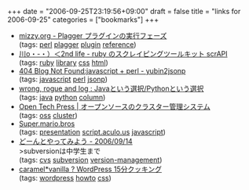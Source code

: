 +++
date = "2006-09-25T23:19:56+09:00"
draft = false
title = "links for 2006-09-25"
categories = ["bookmarks"]
+++

<ul class="delicious">
	<li>
		<div class="delicious-link"><a href="http://mizzy.org/program/plagger_plugin_phase.html">mizzy.org - Plagger プラグインの実行フェーズ</a></div>
		<div class="delicious-tags">(tags: <a href="http://del.icio.us/nobu666/perl">perl</a> <a href="http://del.icio.us/nobu666/plagger">plagger</a> <a href="http://del.icio.us/nobu666/plugin">plugin</a> <a href="http://del.icio.us/nobu666/reference">reference</a>)</div>
	</li>
	<li>
		<div class="delicious-link"><a href="http://d.hatena.ne.jp/secondlife/20060922/1158923779">川o・-・）＜2nd life - ruby のスクレイピングツールキット scrAPI</a></div>
		<div class="delicious-tags">(tags: <a href="http://del.icio.us/nobu666/ruby">ruby</a> <a href="http://del.icio.us/nobu666/library">library</a> <a href="http://del.icio.us/nobu666/css">css</a> <a href="http://del.icio.us/nobu666/html">html</a>)</div>
	</li>
	<li>
		<div class="delicious-link"><a href="http://blog.livedoor.jp/dankogai/archives/50639200.html">404 Blog Not Found:javascript + perl - yubin2jsonp</a></div>
		<div class="delicious-tags">(tags: <a href="http://del.icio.us/nobu666/javascript">javascript</a> <a href="http://del.icio.us/nobu666/perl">perl</a> <a href="http://del.icio.us/nobu666/jsonp">jsonp</a>)</div>
	</li>
	<li>
		<div class="delicious-link"><a href="http://kashino.exblog.jp/4340820">wrong, rogue and log : Javaという選択/Pythonという選択</a></div>
		<div class="delicious-tags">(tags: <a href="http://del.icio.us/nobu666/java">java</a> <a href="http://del.icio.us/nobu666/python">python</a> <a href="http://del.icio.us/nobu666/column">column</a>)</div>
	</li>
	<li>
		<div class="delicious-link"><a href="http://opentechpress.jp/developer/article.pl?sid=06/09/25/0251239">Open Tech Press | オープンソースのクラスター管理システム</a></div>
		<div class="delicious-tags">(tags: <a href="http://del.icio.us/nobu666/oss">oss</a> <a href="http://del.icio.us/nobu666/cluster">cluster</a>)</div>
	</li>
	<li>
		<div class="delicious-link"><a href="http://sample.ecmascript.jp/shibuya_js_tt2/amachang/">Super.mario.bros</a></div>
		<div class="delicious-tags">(tags: <a href="http://del.icio.us/nobu666/presentation">presentation</a> <a href="http://del.icio.us/nobu666/script.aculo.us">script.aculo.us</a> <a href="http://del.icio.us/nobu666/javascript">javascript</a>)</div>
	</li>
	<li>
		<div class="delicious-link"><a href="http://www.jmuk.org/d/?path=2006/09/14#d14t01">どーんとやってみよう - 2006/09/14</a></div>
		<div class="delicious-extended">>subversionは中学生まで</div>
		<div class="delicious-tags">(tags: <a href="http://del.icio.us/nobu666/cvs">cvs</a> <a href="http://del.icio.us/nobu666/subversion">subversion</a> <a href="http://del.icio.us/nobu666/version-management">version-management</a>)</div>
	</li>
	<li>
		<div class="delicious-link"><a href="http://caramel-tea.com/2006/09/wordpress_css_nite/">caramel*vanilla ? WordPress 15分クッキング</a></div>
		<div class="delicious-tags">(tags: <a href="http://del.icio.us/nobu666/wordpress">wordpress</a> <a href="http://del.icio.us/nobu666/howto">howto</a> <a href="http://del.icio.us/nobu666/css">css</a>)</div>
	</li>
</ul>
